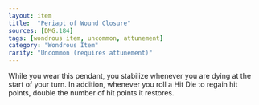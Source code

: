 ```yaml
---
layout: item
title:  "Periapt of Wound Closure"
sources: [DMG.184]
tags: [wondrous item, uncommon, attunement]
category: "Wondrous Item"
rarity: "Uncommon (requires attunement)"
---
```


While you wear this pendant, you stabilize whenever you are dying at the start of your turn. In addition, whenever you roll a Hit Die to regain hit points, double the number of hit points it restores.